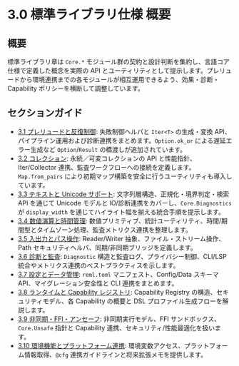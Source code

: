 # 3.0 標準ライブラリ仕様 概要

## 概要
標準ライブラリ章は `Core.*` モジュール群の契約と設計判断を集約し、言語コア仕様で定義した概念を実際の API とユーティリティとして提示します。プレリュードから環境連携までの各モジュールが相互運用できるよう、効果・診断・Capability ポリシーを横断して調整しています。

## セクションガイド
- [3.1 プレリュードと反復制御](3-1-core-prelude-iteration.md): 失敗制御ヘルパと `Iter<T>` の生成・変換 API、パイプライン運用および診断連携をまとめます。`Option.ok_or` による遅延エラー生成など `Option`/`Result` の橋渡しが追加されています。
- [3.2 コレクション](3-2-core-collections.md): 永続／可変コレクションの API と性能指針、Iter/Collector 連携、監査ワークフローへの接続を定義します。`Map.from_pairs` により初期マップ構築を安全に行うユーティリティも導入しています。
- [3.3 テキストと Unicode サポート](3-3-core-text-unicode.md): 文字列層構造、正規化・境界判定・検索 API を通じて Unicode モデルと IO/診断連携をカバーし、`Core.Diagnostics` が `display_width` を通じてハイライト幅を揃える統合手順を提示します。
- [3.4 数値演算と時間管理](3-4-core-numeric-time.md): 数値プリミティブ、統計ユーティリティ、時間/期間型とタイムゾーン処理、監査メトリクス連携を整理します。
- [3.5 入出力とパス操作](3-5-core-io-path.md): Reader/Writer 抽象、ファイル・ストリーム操作、Path セキュリティヘルパ、同期/非同期ブリッジを定義します。
- [3.6 診断と監査](3-6-core-diagnostics-audit.md): `Diagnostic` 構造と監査ログ、プライバシー制御、CLI/LSP 統合やメトリクス連携のベストプラクティスを示します。
- [3.7 設定とデータ管理](3-7-core-config-data.md): `reml.toml` マニフェスト、Config/Data スキーマ API、マイグレーション安全性と CLI 連携をまとめます。
- [3.8 ランタイムと Capability レジストリ](3-8-core-runtime-capability.md): Capability Registry の構造、セキュリティモデル、各 Capability の概要と DSL プロファイル生成フローを解説します。
- [3.9 非同期・FFI・アンセーフ](3-9-core-async-ffi-unsafe.md): 非同期実行モデル、FFI サンドボックス、`Core.Unsafe` 指針と Capability 連携、セキュリティ/性能最適化を扱います。
- [3.10 環境機能とプラットフォーム連携](3-10-core-env.md): 環境変数アクセス、プラットフォーム情報取得、`@cfg` 連携ガイドラインと将来拡張メモを提供します。
